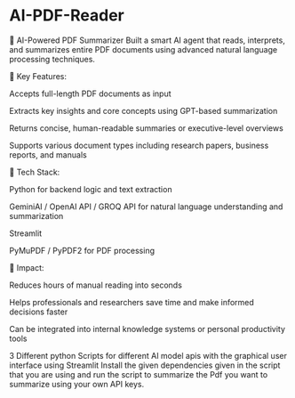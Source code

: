 # AI-PDF-Reader

📄 AI-Powered PDF Summarizer
Built a smart AI agent that reads, interprets, and summarizes entire PDF documents using advanced natural language processing techniques.

🔹 Key Features:

Accepts full-length PDF documents as input

Extracts key insights and core concepts using GPT-based summarization

Returns concise, human-readable summaries or executive-level overviews

Supports various document types including research papers, business reports, and manuals

🔹 Tech Stack:

Python for backend logic and text extraction

GeminiAI / OpenAI API / GROQ API for natural language understanding and summarization

Streamlit 

PyMuPDF / PyPDF2 for PDF processing

🔹 Impact:

Reduces hours of manual reading into seconds

Helps professionals and researchers save time and make informed decisions faster

Can be integrated into internal knowledge systems or personal productivity tools

3 Different python Scripts for different AI model apis with the graphical user interface using Streamlit
Install the given dependencies given in the script that you are using and run the script to summarize the Pdf you want to summarize using your own API keys.
